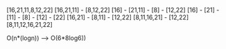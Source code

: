 [16,21,11,8,12,22]
[16,21,11] - [8,12,22]
[16] - [21,11] - [8] - [12,22]
[16] - [21] - [11] - [8] - [12] - [22]
[16,21] - [8,11] - [12,22]
[8,11,16,21] - [12,22]
[8,11,12,16,21,22]


 O(n*(logn)) --> O(6*8log6))